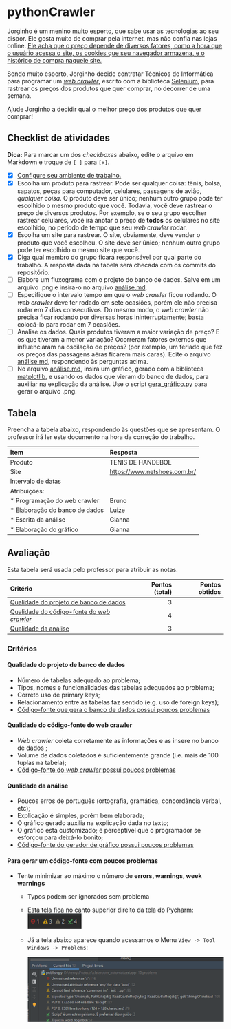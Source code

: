 # pythonCrawler

Jorginho é um menino muito esperto, que sabe usar as tecnologias ao seu dispor.
Ele gosta muito de comprar pela internet, mas não confia nas lojas online. [Ele
acha que o preço depende de diversos fatores, como a hora que o usuário acessa
o site, os cookies que seu navegador armazena, e o histórico de compra naquele
site.](https://www.agazeta.com.br/es/economia/lojas-na-web-tem-precos-diferentes-para-cada-cliente-veja-o-que-fazer-1119)

Sendo muito esperto, Jorginho decide contratar Técnicos de Informática para 
programar um [_web crawler_](https://pt.wikipedia.org/wiki/Rastreador_web), 
escrito com a biblioteca
[Selenium](https://github.com/CTISM-Prof-Henry/pythonSelenium), para rastrear
os preços dos produtos que quer comprar, no decorrer de uma semana. 

Ajude Jorginho a decidir qual o melhor preço dos produtos que quer comprar!

## Checklist de atividades

**Dica:** Para marcar um dos _checkboxes_ abaixo, edite o arquivo em Markdown
e troque de `[ ]` para `[x]`.

* [x] [Configure seu ambiente de trabalho.](https://github.com/CTISM-Prof-Henry/pythonEssentials/)
* [x] Escolha um produto para rastrear. Pode ser qualquer coisa: tênis, bolsa,
      sapatos, peças para computador, celulares, passagens de avião, _qualquer 
      coisa_. O produto deve ser único; nenhum outro grupo pode ter escolhido o 
      mesmo produto que você. Todavia, você deve rastrear o preço de diversos 
      produtos. Por exemplo, se o seu grupo escolher rastrear celulares, você 
      irá anotar o preço de **todos** os celulares no site escolhido, no período
      de tempo que seu _web crawler_ rodar.
* [x] Escolha um site para rastrear. O site, obviamente, deve vender o produto
      que você escolheu. O site deve ser único; nenhum outro grupo pode ter 
      escolhido o mesmo site que você.
* [x] Diga qual membro do grupo ficará responsável por qual parte do 
      trabalho. A resposta dada na tabela será checada com os commits do 
      repositório.
* [ ] Elabore um fluxograma com o projeto do banco de dados. Salve em um arquivo
      .png e insira-o no arquivo [análise.md](análise.md).
* [ ] Especifique o intervalo tempo em que o _web crawler_ ficou rodando. O _web
      crawler_ deve ter rodado em sete ocasiões, porém ele não precisa rodar em 7
      dias consecutivos. Do mesmo modo, o _web crawler_ não precisa ficar rodando
      por diversas horas ininterruptamente; basta colocá-lo para rodar em 7 
      ocasiões.
* [ ] Analise os dados. Quais produtos tiveram a maior variação de preço? E os
      que tiveram a menor variação? Ocorreram fatores externos que influenciaram
      na oscilação de preços? (por exemplo, um feriado que fez os preços das 
      passagens aéras ficarem mais caras). Edite o arquivo [análise.md](análise.md),
      respondendo às perguntas acima.
* [ ] No arquivo [análise.md](análise.md), insira um gráfico, gerado com a 
      biblioteca [matplotlib](https://matplotlib.org/), e usando os dados 
      que vieram do banco de dados, para auxiliar na explicação da análise. 
      Use o script [gera_gráfico.py](gera_gráfico.py) para gerar o arquivo .png.

## Tabela 

Preencha a tabela abaixo, respondendo às questões que se apresentam. O professor 
irá ler este documento na hora da correção do trabalho.

| Item                             | Resposta            |
|:---------------------------------|:--------------------|
| Produto                          |   TENIS DE HANDEBOL                |
| Site                             |https://www.netshoes.com.br/ |
| Intervalo de datas               |                     |
| Atribuições:                     |                     |
| * Programação do web crawler     |    Bruno            |
| * Elaboração do banco de dados   |    Luize            |
| * Escrita da análise             |    Gianna           |
| * Elaboração do gráfico          |     Gianna        |

## Avaliação

Esta tabela será usada pelo professor para atribuir as notas.

| Critério                                                                                | Pontos (total)      | Pontos obtidos |
|:----------------------------------------------------------------------------------------|--------------------:|---------------:|
| [Qualidade do projeto de banco de dados](#qualidade-do-projeto-de-banco-de-dados)       |                  3  |                |
| [Qualidade do código-fonte do _web crawler_](#qualidade-do-código-fonte-do-web-crawler) |                  4  |                |
| [Qualidade da análise](#qualidade-da-análise)                                           |                  3  |                |

### Critérios

#### Qualidade do projeto de banco de dados

* Número de tabelas adequado ao problema;
* Tipos, nomes e funcionalidades das tabelas adequados ao problema;
* Correto uso de primary keys;
* Relacionamento entre as tabelas faz sentido (e.g. uso de foreign keys);
* [Código-fonte que gera o banco de dados possui poucos problemas](#para-gerar-um-código-fonte-com-poucos-problemas)
    
#### Qualidade do código-fonte do web crawler

* _Web crawler_ coleta corretamente as informações e as insere no banco de dados ;
* Volume de dados coletados é suficientemente grande (i.e. mais de 100 tuplas na tabela);
* [Código-fonte do _web crawler_ possui poucos problemas](#para-gerar-um-código-fonte-com-poucos-problemas)

#### Qualidade da análise

* Poucos erros de português (ortografia, gramática, concordância verbal, etc);
* Explicação é simples, porém bem elaborada;
* O gráfico gerado auxilia na explicação dada no texto;
* O gráfico está customizado; é perceptível que o programador se esforçou
  para deixá-lo bonito;
* [Código-fonte do gerador de gráfico possui poucos problemas](#para-gerar-um-código-fonte-com-poucos-problemas)


#### Para gerar um código-fonte com poucos problemas

* Tente minimizar ao máximo o número de **errors, warnings, week warnings**
    * Typos podem ser ignorados sem problema
    * Esta tela fica no canto superior direito da tela do Pycharm: 
      ![](imagens/analysis_small.PNG)
    * Já a tela abaixo aparece quando acessamos o Menu 
      `View -> Tool Windows -> Problems`:

      ![](imagens/analysis_big.PNG)
